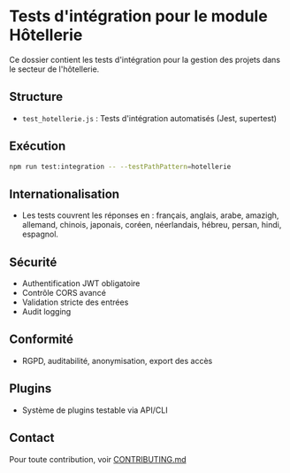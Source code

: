 # Tests d'intégration pour le module Hôtellerie

Ce dossier contient les tests d'intégration pour la gestion des projets dans le secteur de l'hôtellerie.

## Structure
- `test_hotellerie.js` : Tests d'intégration automatisés (Jest, supertest)

## Exécution

```bash
npm run test:integration -- --testPathPattern=hotellerie
```

## Internationalisation
- Les tests couvrent les réponses en : français, anglais, arabe, amazigh, allemand, chinois, japonais, coréen, néerlandais, hébreu, persan, hindi, espagnol.

## Sécurité
- Authentification JWT obligatoire
- Contrôle CORS avancé
- Validation stricte des entrées
- Audit logging

## Conformité
- RGPD, auditabilité, anonymisation, export des accès

## Plugins
- Système de plugins testable via API/CLI

## Contact
Pour toute contribution, voir [CONTRIBUTING.md](../../../../CONTRIBUTING.md)
